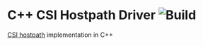 # C++ CSI Hostpath Driver ![Build](https://github.com/sawantshivaji1997/csi-hostpath-cpp/actions/workflows/build_code.yml/badge.svg)
[CSI hostpath](https://github.com/kubernetes-csi/csi-driver-host-path) implementation in C++
